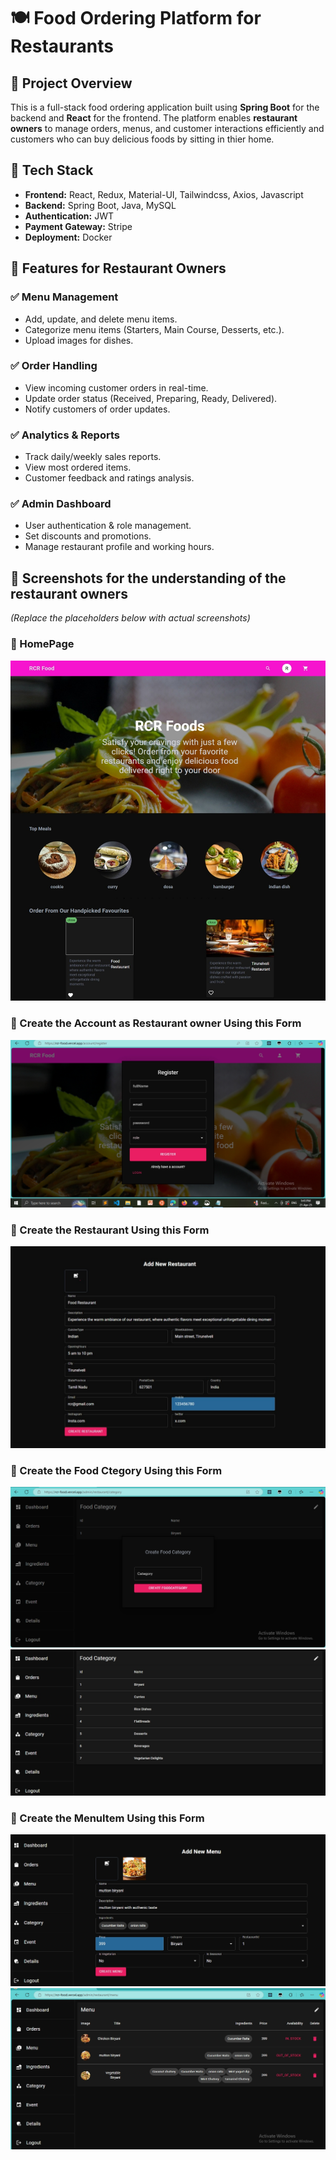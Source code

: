# 🍽️ Food Ordering Platform for Restaurants

## 📌 Project Overview
This is a full-stack food ordering application built using **Spring Boot** for the backend and **React** for the frontend. The platform enables **restaurant owners** to manage orders, menus, and customer interactions efficiently and customers who can buy delicious foods by sitting in thier home.

## 🚀 Tech Stack
- **Frontend:** React, Redux, Material-UI, Tailwindcss, Axios, Javascript
- **Backend:** Spring Boot, Java, MySQL
- **Authentication:** JWT
- **Payment Gateway:** Stripe
- **Deployment:** Docker

## 🎯 Features for Restaurant Owners
### ✅ **Menu Management**
- Add, update, and delete menu items.
- Categorize menu items (Starters, Main Course, Desserts, etc.).
- Upload images for dishes.

### ✅ **Order Handling**
- View incoming customer orders in real-time.
- Update order status (Received, Preparing, Ready, Delivered).
- Notify customers of order updates.

### ✅ **Analytics & Reports**
- Track daily/weekly sales reports.
- View most ordered items.
- Customer feedback and ratings analysis.

### ✅ **Admin Dashboard**
- User authentication & role management.
- Set discounts and promotions.
- Manage restaurant profile and working hours.

## 📸 Screenshots for the understanding of the restaurant owners
_(Replace the placeholders below with actual screenshots)_

### 📍 HomePage
![Dashboard Screenshot](./images/customerhome.jpeg)

### 📍 Create the Account as Restaurant owner Using this Form
![Dashboard Screenshot](./images/registrationpage.png)

### 📍 Create the Restaurant Using this Form
![Dashboard Screenshot](./images/restaurantform.jpeg)

### 📍 Create the Food Ctegory Using this Form
![Dashboard Screenshot](./images/categoryform.png)
![Dashboard Screenshot](./images/foodcategory.jpeg)

### 📍 Create the MenuItem Using this Form
![Dashboard Screenshot](./images/menuform1.jpeg)
![Dashboard Screenshot](./images/menu.png)



<!-- ### 📍 Menu Management
![Menu Management Screenshot](./screenshots/menu.png)

### 📍 Order Processing
![Order Processing Screenshot](./screenshots/orders.png)

### 📍 Reports & Analytics
![Reports Screenshot](./screenshots/reports.png) -->

<!--## 🛠️ Installation & Setup
### 🔹 **Backend (Spring Boot)**
1. Clone the repository:
   ```sh
   git clone https://github.com/yourusername/yourrepo.git
   cd backend -->
